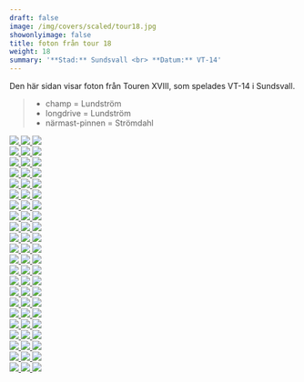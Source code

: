 ```yaml
---  
draft: false  
image: /img/covers/scaled/tour18.jpg  
showonlyimage: false  
title: foton från tour 18  
weight: 18  
summary: '**Stad:** Sundsvall <br> **Datum:** VT-14'  
---
```


Den här sidan visar foton från Touren XVIII, som spelades VT-14 i
Sundsvall.

> -   champ = Lundström  
> -   longdrive = Lundström  
> -   närmast-pinnen = Strömdahl

<div class="col-md-8"> <div class="row">  
<a href="/img/tour18/scaled/001.JPG" data-toggle="lightbox"         data-gallery="example-gallery" class="col-sm-4">
<img src="/img/tour18/thumbs/001.JPG" class="img-fluid"> </a>  
<a href="/img/tour18/scaled/002.JPG" data-toggle="lightbox"         data-gallery="example-gallery" class="col-sm-4">
<img src="/img/tour18/thumbs/002.JPG" class="img-fluid"> </a>  
<a href="/img/tour18/scaled/003.JPG" data-toggle="lightbox"         data-gallery="example-gallery" class="col-sm-4">
<img src="/img/tour18/thumbs/003.JPG" class="img-fluid"> </a> </div>
<div class="row">  
<a href="/img/tour18/scaled/004.JPG" data-toggle="lightbox"         data-gallery="example-gallery" class="col-sm-4">
<img src="/img/tour18/thumbs/004.JPG" class="img-fluid"> </a>  
<a href="/img/tour18/scaled/005.JPG" data-toggle="lightbox"         data-gallery="example-gallery" class="col-sm-4">
<img src="/img/tour18/thumbs/005.JPG" class="img-fluid"> </a>  
<a href="/img/tour18/scaled/006.JPG" data-toggle="lightbox"         data-gallery="example-gallery" class="col-sm-4">
<img src="/img/tour18/thumbs/006.JPG" class="img-fluid"> </a> </div>
<div class="row">  
<a href="/img/tour18/scaled/007.JPG" data-toggle="lightbox"         data-gallery="example-gallery" class="col-sm-4">
<img src="/img/tour18/thumbs/007.JPG" class="img-fluid"> </a>  
<a href="/img/tour18/scaled/008.JPG" data-toggle="lightbox"         data-gallery="example-gallery" class="col-sm-4">
<img src="/img/tour18/thumbs/008.JPG" class="img-fluid"> </a>  
<a href="/img/tour18/scaled/009.JPG" data-toggle="lightbox"         data-gallery="example-gallery" class="col-sm-4">
<img src="/img/tour18/thumbs/009.JPG" class="img-fluid"> </a> </div>
<div class="row">  
<a href="/img/tour18/scaled/010.JPG" data-toggle="lightbox"         data-gallery="example-gallery" class="col-sm-4">
<img src="/img/tour18/thumbs/010.JPG" class="img-fluid"> </a>  
<a href="/img/tour18/scaled/011.JPG" data-toggle="lightbox"         data-gallery="example-gallery" class="col-sm-4">
<img src="/img/tour18/thumbs/011.JPG" class="img-fluid"> </a>  
<a href="/img/tour18/scaled/012.JPG" data-toggle="lightbox"         data-gallery="example-gallery" class="col-sm-4">
<img src="/img/tour18/thumbs/012.JPG" class="img-fluid"> </a> </div>
<div class="row">  
<a href="/img/tour18/scaled/013.JPG" data-toggle="lightbox"         data-gallery="example-gallery" class="col-sm-4">
<img src="/img/tour18/thumbs/013.JPG" class="img-fluid"> </a>  
<a href="/img/tour18/scaled/014.JPG" data-toggle="lightbox"         data-gallery="example-gallery" class="col-sm-4">
<img src="/img/tour18/thumbs/014.JPG" class="img-fluid"> </a>  
<a href="/img/tour18/scaled/015.JPG" data-toggle="lightbox"         data-gallery="example-gallery" class="col-sm-4">
<img src="/img/tour18/thumbs/015.JPG" class="img-fluid"> </a> </div>
<div class="row">  
<a href="/img/tour18/scaled/016.JPG" data-toggle="lightbox"         data-gallery="example-gallery" class="col-sm-4">
<img src="/img/tour18/thumbs/016.JPG" class="img-fluid"> </a>  
<a href="/img/tour18/scaled/017.JPG" data-toggle="lightbox"         data-gallery="example-gallery" class="col-sm-4">
<img src="/img/tour18/thumbs/017.JPG" class="img-fluid"> </a>  
<a href="/img/tour18/scaled/018.JPG" data-toggle="lightbox"         data-gallery="example-gallery" class="col-sm-4">
<img src="/img/tour18/thumbs/018.JPG" class="img-fluid"> </a> </div>
<div class="row">  
<a href="/img/tour18/scaled/019.JPG" data-toggle="lightbox"         data-gallery="example-gallery" class="col-sm-4">
<img src="/img/tour18/thumbs/019.JPG" class="img-fluid"> </a>  
<a href="/img/tour18/scaled/020.JPG" data-toggle="lightbox"         data-gallery="example-gallery" class="col-sm-4">
<img src="/img/tour18/thumbs/020.JPG" class="img-fluid"> </a>  
<a href="/img/tour18/scaled/021.JPG" data-toggle="lightbox"         data-gallery="example-gallery" class="col-sm-4">
<img src="/img/tour18/thumbs/021.JPG" class="img-fluid"> </a> </div>
<div class="row">  
<a href="/img/tour18/scaled/022.JPG" data-toggle="lightbox"         data-gallery="example-gallery" class="col-sm-4">
<img src="/img/tour18/thumbs/022.JPG" class="img-fluid"> </a>  
<a href="/img/tour18/scaled/023.JPG" data-toggle="lightbox"         data-gallery="example-gallery" class="col-sm-4">
<img src="/img/tour18/thumbs/023.JPG" class="img-fluid"> </a>  
<a href="/img/tour18/scaled/024.JPG" data-toggle="lightbox"         data-gallery="example-gallery" class="col-sm-4">
<img src="/img/tour18/thumbs/024.JPG" class="img-fluid"> </a> </div>
<div class="row">  
<a href="/img/tour18/scaled/025.JPG" data-toggle="lightbox"         data-gallery="example-gallery" class="col-sm-4">
<img src="/img/tour18/thumbs/025.JPG" class="img-fluid"> </a>  
<a href="/img/tour18/scaled/026.JPG" data-toggle="lightbox"         data-gallery="example-gallery" class="col-sm-4">
<img src="/img/tour18/thumbs/026.JPG" class="img-fluid"> </a>  
<a href="/img/tour18/scaled/027.JPG" data-toggle="lightbox"         data-gallery="example-gallery" class="col-sm-4">
<img src="/img/tour18/thumbs/027.JPG" class="img-fluid"> </a> </div>
<div class="row">  
<a href="/img/tour18/scaled/028.JPG" data-toggle="lightbox"         data-gallery="example-gallery" class="col-sm-4">
<img src="/img/tour18/thumbs/028.JPG" class="img-fluid"> </a>  
<a href="/img/tour18/scaled/029.JPG" data-toggle="lightbox"         data-gallery="example-gallery" class="col-sm-4">
<img src="/img/tour18/thumbs/029.JPG" class="img-fluid"> </a>  
<a href="/img/tour18/scaled/030.JPG" data-toggle="lightbox"         data-gallery="example-gallery" class="col-sm-4">
<img src="/img/tour18/thumbs/030.JPG" class="img-fluid"> </a> </div>
<div class="row">  
<a href="/img/tour18/scaled/031.JPG" data-toggle="lightbox"         data-gallery="example-gallery" class="col-sm-4">
<img src="/img/tour18/thumbs/031.JPG" class="img-fluid"> </a>  
<a href="/img/tour18/scaled/032.JPG" data-toggle="lightbox"         data-gallery="example-gallery" class="col-sm-4">
<img src="/img/tour18/thumbs/032.JPG" class="img-fluid"> </a>  
<a href="/img/tour18/scaled/033.JPG" data-toggle="lightbox"         data-gallery="example-gallery" class="col-sm-4">
<img src="/img/tour18/thumbs/033.JPG" class="img-fluid"> </a> </div>
<div class="row">  
<a href="/img/tour18/scaled/034.JPG" data-toggle="lightbox"         data-gallery="example-gallery" class="col-sm-4">
<img src="/img/tour18/thumbs/034.JPG" class="img-fluid"> </a>  
<a href="/img/tour18/scaled/035.JPG" data-toggle="lightbox"         data-gallery="example-gallery" class="col-sm-4">
<img src="/img/tour18/thumbs/035.JPG" class="img-fluid"> </a>  
<a href="/img/tour18/scaled/036.JPG" data-toggle="lightbox"         data-gallery="example-gallery" class="col-sm-4">
<img src="/img/tour18/thumbs/036.JPG" class="img-fluid"> </a> </div>
<div class="row">  
<a href="/img/tour18/scaled/037.JPG" data-toggle="lightbox"         data-gallery="example-gallery" class="col-sm-4">
<img src="/img/tour18/thumbs/037.JPG" class="img-fluid"> </a>  
<a href="/img/tour18/scaled/038.JPG" data-toggle="lightbox"         data-gallery="example-gallery" class="col-sm-4">
<img src="/img/tour18/thumbs/038.JPG" class="img-fluid"> </a>  
<a href="/img/tour18/scaled/039.JPG" data-toggle="lightbox"         data-gallery="example-gallery" class="col-sm-4">
<img src="/img/tour18/thumbs/039.JPG" class="img-fluid"> </a> </div>
<div class="row">  
<a href="/img/tour18/scaled/040.JPG" data-toggle="lightbox"         data-gallery="example-gallery" class="col-sm-4">
<img src="/img/tour18/thumbs/040.JPG" class="img-fluid"> </a>  
<a href="/img/tour18/scaled/041.JPG" data-toggle="lightbox"         data-gallery="example-gallery" class="col-sm-4">
<img src="/img/tour18/thumbs/041.JPG" class="img-fluid"> </a>  
<a href="/img/tour18/scaled/042.JPG" data-toggle="lightbox"         data-gallery="example-gallery" class="col-sm-4">
<img src="/img/tour18/thumbs/042.JPG" class="img-fluid"> </a> </div>
<div class="row">  
<a href="/img/tour18/scaled/043.JPG" data-toggle="lightbox"         data-gallery="example-gallery" class="col-sm-4">
<img src="/img/tour18/thumbs/043.JPG" class="img-fluid"> </a>  
<a href="/img/tour18/scaled/044.JPG" data-toggle="lightbox"         data-gallery="example-gallery" class="col-sm-4">
<img src="/img/tour18/thumbs/044.JPG" class="img-fluid"> </a>  
<a href="/img/tour18/scaled/045.JPG" data-toggle="lightbox"         data-gallery="example-gallery" class="col-sm-4">
<img src="/img/tour18/thumbs/045.JPG" class="img-fluid"> </a> </div>
<div class="row">  
<a href="/img/tour18/scaled/046.JPG" data-toggle="lightbox"         data-gallery="example-gallery" class="col-sm-4">
<img src="/img/tour18/thumbs/046.JPG" class="img-fluid"> </a>  
<a href="/img/tour18/scaled/047.JPG" data-toggle="lightbox"         data-gallery="example-gallery" class="col-sm-4">
<img src="/img/tour18/thumbs/047.JPG" class="img-fluid"> </a>  
<a href="/img/tour18/scaled/048.JPG" data-toggle="lightbox"         data-gallery="example-gallery" class="col-sm-4">
<img src="/img/tour18/thumbs/048.JPG" class="img-fluid"> </a> </div>
<div class="row">  
<a href="/img/tour18/scaled/049.JPG" data-toggle="lightbox"         data-gallery="example-gallery" class="col-sm-4">
<img src="/img/tour18/thumbs/049.JPG" class="img-fluid"> </a>  
<a href="/img/tour18/scaled/050.JPG" data-toggle="lightbox"         data-gallery="example-gallery" class="col-sm-4">
<img src="/img/tour18/thumbs/050.JPG" class="img-fluid"> </a>  
<a href="/img/tour18/scaled/051.JPG" data-toggle="lightbox"         data-gallery="example-gallery" class="col-sm-4">
<img src="/img/tour18/thumbs/051.JPG" class="img-fluid"> </a> </div>
<div class="row">  
<a href="/img/tour18/scaled/052.JPG" data-toggle="lightbox"         data-gallery="example-gallery" class="col-sm-4">
<img src="/img/tour18/thumbs/052.JPG" class="img-fluid"> </a>  
<a href="/img/tour18/scaled/053.JPG" data-toggle="lightbox"         data-gallery="example-gallery" class="col-sm-4">
<img src="/img/tour18/thumbs/053.JPG" class="img-fluid"> </a>  
<a href="/img/tour18/scaled/054.JPG" data-toggle="lightbox"         data-gallery="example-gallery" class="col-sm-4">
<img src="/img/tour18/thumbs/054.JPG" class="img-fluid"> </a> </div>
<div class="row">  
<a href="/img/tour18/scaled/055.JPG" data-toggle="lightbox"         data-gallery="example-gallery" class="col-sm-4">
<img src="/img/tour18/thumbs/055.JPG" class="img-fluid"> </a>  
<a href="/img/tour18/scaled/056.JPG" data-toggle="lightbox"         data-gallery="example-gallery" class="col-sm-4">
<img src="/img/tour18/thumbs/056.JPG" class="img-fluid"> </a>  
<a href="/img/tour18/scaled/057.JPG" data-toggle="lightbox"         data-gallery="example-gallery" class="col-sm-4">
<img src="/img/tour18/thumbs/057.JPG" class="img-fluid"> </a> </div>
<div class="row">  
<a href="/img/tour18/scaled/058.JPG" data-toggle="lightbox"         data-gallery="example-gallery" class="col-sm-4">
<img src="/img/tour18/thumbs/058.JPG" class="img-fluid"> </a>  
<a href="/img/tour18/scaled/059.JPG" data-toggle="lightbox"         data-gallery="example-gallery" class="col-sm-4">
<img src="/img/tour18/thumbs/059.JPG" class="img-fluid"> </a>  
<a href="/img/tour18/scaled/060.JPG" data-toggle="lightbox"         data-gallery="example-gallery" class="col-sm-4">
<img src="/img/tour18/thumbs/060.JPG" class="img-fluid"> </a> </div>
<div class="row">  
<a href="/img/tour18/scaled/061.JPG" data-toggle="lightbox"         data-gallery="example-gallery" class="col-sm-4">
<img src="/img/tour18/thumbs/061.JPG" class="img-fluid"> </a>  
<a href="/img/tour18/scaled/062.JPG" data-toggle="lightbox"         data-gallery="example-gallery" class="col-sm-4">
<img src="/img/tour18/thumbs/062.JPG" class="img-fluid"> </a>  
<a href="/img/tour18/scaled/063.JPG" data-toggle="lightbox"         data-gallery="example-gallery" class="col-sm-4">
<img src="/img/tour18/thumbs/063.JPG" class="img-fluid"> </a> </div>
<div class="row">  
<a href="/img/tour18/scaled/064.JPG" data-toggle="lightbox"         data-gallery="example-gallery" class="col-sm-4">
<img src="/img/tour18/thumbs/064.JPG" class="img-fluid"> </a>  
<a href="/img/tour18/scaled/065.JPG" data-toggle="lightbox"         data-gallery="example-gallery" class="col-sm-4">
<img src="/img/tour18/thumbs/065.JPG" class="img-fluid"> </a>  
<a href="/img/tour18/scaled/066.JPG" data-toggle="lightbox"         data-gallery="example-gallery" class="col-sm-4">
<img src="/img/tour18/thumbs/066.JPG" class="img-fluid"> </a> </div>
</div>
